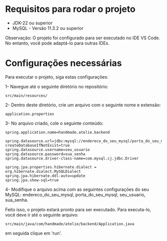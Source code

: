 # Requisitos para rodar o projeto

* JDK-22 ou superior
* MySQL - Versão 11.3.2 ou superior

Observação: O projeto foi configurado para ser executado no IDE VS Code. No entanto, você pode adaptá-lo para outras IDEs.

# Configurações necessárias

Para executar o projeto, siga estas configurações:

1- Navegue até o seguinte diretório no repositório:

```shell
src/main/resources/
```

2- Dentro deste diretório, crie um arquivo com o seguinte nome e extensão:

```shell
application.properties
```

3- No arquivo criado, cole o seguinte conteúdo:

  ```shell
  spring.application.name=handmade.atelie.backend

  spring.datasource.url=jdbc:mysql://endereco_do_seu_mysql/porta_do_seu_mysql/handmade_atelie?createDatabaseIfNotExist=true
  spring.datasource.username=seu_usuario
  spring.datasource.password=sua_senha
  spring.datasource.driver-class-name=com.mysql.cj.jdbc.Driver
  
  spring.jpa.properties.hibernate.dialect = org.hibernate.dialect.MySQLDialect
  spring.jpa.hibernate.ddl-auto=update
  spring.jpa.show-sql=true
  ```

4- Modifique o arquivo acima com as seguintes configurações do seu MySQL: endereco_do_seu_mysql, porta_do_seu_mysql, seu_usuario, sua_senha.

Feito isso, o projeto estará pronto para ser executado. Para executa-lo, você deve ir até o seguinte arquivo:

```shell
src/main/java/com/handmade/atelie/backend/Application.java
```

em seguida clique em 'run'.






